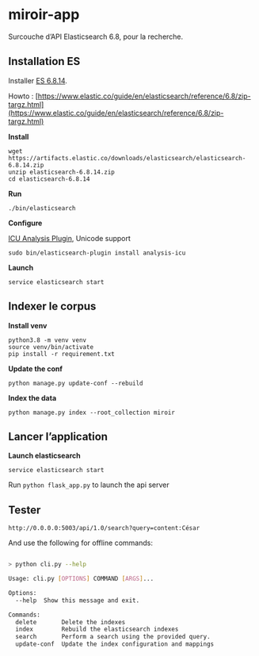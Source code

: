 # miroir-app

Surcouche d’API Elasticsearch 6.8, pour la recherche.


## Installation ES

Installer [ES 6.8.14](https://www.elastic.co/fr/downloads/past-releases/elasticsearch-6-8-14).

Howto : [https://www.elastic.co/guide/en/elasticsearch/reference/6.8/zip-targz.html](https://www.elastic.co/guide/en/elasticsearch/reference/6.8/zip-targz.html)

**Install**

```
wget https://artifacts.elastic.co/downloads/elasticsearch/elasticsearch-6.8.14.zip
unzip elasticsearch-6.8.14.zip
cd elasticsearch-6.8.14
```

**Run**

```
./bin/elasticsearch
```

**Configure**

[ICU Analysis Plugin](https://www.elastic.co/guide/en/elasticsearch/plugins/current/analysis-icu.html), Unicode support

```
sudo bin/elasticsearch-plugin install analysis-icu
```

**Launch**
```
service elasticsearch start
```
## Indexer le corpus
**Install venv**

```
python3.8 -m venv venv
source venv/bin/activate
pip install -r requirement.txt

```

**Update the conf**

```
python manage.py update-conf --rebuild
```

**Index the data** 
```
python manage.py index --root_collection miroir
```

## Lancer l’application

**Launch elasticsearch**
```
service elasticsearch start
```

Run ```python flask_app.py``` to launch the api server

## Tester 

```
http://0.0.0.0:5003/api/1.0/search?query=content:César
```

And use the following for offline commands:
```bash

> python cli.py --help

Usage: cli.py [OPTIONS] COMMAND [ARGS]...

Options:
  --help  Show this message and exit.

Commands:
  delete       Delete the indexes
  index        Rebuild the elasticsearch indexes
  search       Perform a search using the provided query.
  update-conf  Update the index configuration and mappings

```

